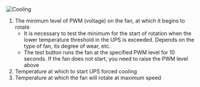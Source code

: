 ![Cooling](https://user-images.githubusercontent.com/36089626/233565434-42f7a404-608b-4a97-8579-b6f2f83057cd.png)

1. The minimum level of PWM (voltage) on the fan, at which it begins to rotate
    - It is necessary to test the minimum for the start of rotation when the lower temperature threshold in the UPS is exceeded. Depends on the type of fan, its degree of wear, etc.
   - The test button runs the fan at the specified PWM level for 10 seconds. If the fan does not start, you need to raise the PWM level above
2. Temperature at which to start UPS forced cooling
3. Temperature at which the fan will rotate at maximum speed
